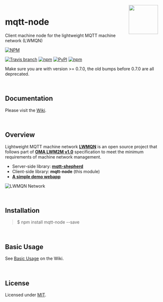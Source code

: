 <img src="https://raw.githubusercontent.com/lwmqn/documents/master/media/mqtt_node.png" align="right" height="96" width="96" />
  
mqtt-node
========================
Client machine node for the lightweight MQTT machine network (LWMQN)  
  
[![NPM](https://nodei.co/npm/mqtt-node.png?downloads=true)](https://nodei.co/npm/mqtt-node/)  

[![Travis branch](https://img.shields.io/travis/lwmqn/mqtt-node/master.svg?maxAge=2592000)](https://travis-ci.org/lwmqn/mqtt-node)
[![npm](https://img.shields.io/npm/v/mqtt-node.svg?maxAge=2592000)](https://www.npmjs.com/package/mqtt-node)
[![PyPI](https://img.shields.io/pypi/status/Django.svg?maxAge=2592000)](https://www.npmjs.com/package/mqtt-node)
[![npm](https://img.shields.io/npm/l/mqtt-node.svg?maxAge=2592000)](https://www.npmjs.com/package/mqtt-node)

Make sure you are with version >= 0.7.0, the old bumps before 0.7.0 are all deprecated.

<br />

## Documentation  

Please visit the [Wiki](https://github.com/lwmqn/mqtt-node/wiki).

<br />

## Overview

Lightweight MQTT machine network [**LWMQN**](http://lwmqn.github.io) is an open source project that follows part of [**OMA LWM2M v1.0**](http://technical.openmobilealliance.org/Technical/technical-information/release-program/current-releases/oma-lightweightm2m-v1-0) specification to meet the minimum requirements of machine network management.  

* Server-side library: [**mqtt-shepherd**](https://github.com/lwmqn/mqtt-shepherd)
* Client-side library: **mqtt-node** (this module)
* [**A simple demo webapp**](https://github.com/lwmqn/lwmqn-demo)

![LWMQN Network](https://raw.githubusercontent.com/lwmqn/documents/master/media/lwmqn_net.png)

<br />

## Installation

> $ npm install mqtt-node --save
  
<br />

## Basic Usage

See [Basic Usage](https://github.com/lwmqn/mqtt-node/wiki#Step1) on the Wiki.  

<br />

## License

Licensed under [MIT](https://github.com/lwmqn/mqtt-node/blob/master/LICENSE).

